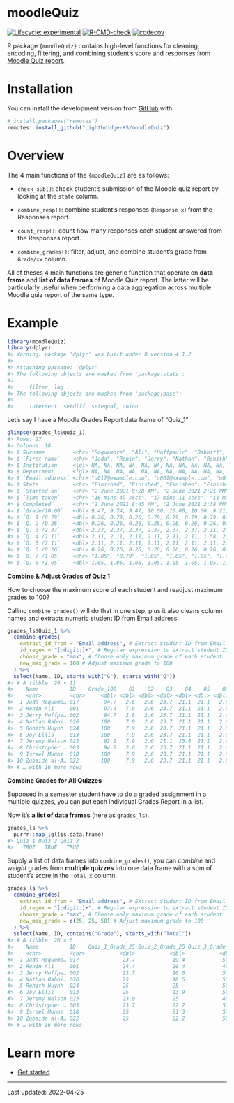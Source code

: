 
<!-- README.md is generated from README.Rmd. Please edit that file -->

# moodleQuiz

<!-- badges: start -->

[![Lifecycle:
experimental](https://img.shields.io/badge/lifecycle-experimental-orange.svg)](https://lifecycle.r-lib.org/articles/stages.html#experimental)
[![R-CMD-check](https://github.com/Lightbridge-AI/moodleQuiz/actions/workflows/R-CMD-check.yaml/badge.svg)](https://github.com/Lightbridge-AI/moodleQuiz/actions/workflows/R-CMD-check.yaml)
[![codecov](https://codecov.io/gh/Lightbridge-KS/moodleQuiz/branch/main/graph/badge.svg?token=S8SD1X5PA0)](https://codecov.io/gh/Lightbridge-KS/moodleQuiz)

<!-- badges: end -->

R package `{moodleQuiz}` contains high-level functions for cleaning,
encoding, filtering, and combining student’s score and responses from
[Moodle Quiz report](https://docs.moodle.org/311/en/Quiz_reports).

# Installation

You can install the development version from
[GitHub](https://github.com/) with:

``` r
# install.packages("remotes")
remotes::install_github("Lightbridge-KS/moodleQuiz")
```

# Overview

The 4 main functions of the `{moodleQuiz}` are as follows:

-   `check_sub()`: check student’s submission of the Moodle quiz report
    by looking at the `state` column.

-   `combine_resp()`: combine student’s responses (`Response x`) from
    the Responses report.

-   `count_resp()`: count how many responses each student answered from
    the Responses report.

-   `combine_grades()`: filter, adjust, and combine student’s grade from
    `Grade/xx` column.

All of theses 4 main functions are generic function that operate on
**data frame** and **list of data frames** of Moodle Quiz report. The
latter will be particularly useful when performing a data aggregation
across multiple Moodle quiz report of the same type.

# Example

``` r
library(moodleQuiz)
library(dplyr)
#> Warning: package 'dplyr' was built under R version 4.1.2
#> 
#> Attaching package: 'dplyr'
#> The following objects are masked from 'package:stats':
#> 
#>     filter, lag
#> The following objects are masked from 'package:base':
#> 
#>     intersect, setdiff, setequal, union
```

Let’s say I have a Moodle Grades Report data frame of “Quiz_1”

``` r
glimpse(grades_ls$Quiz_1)
#> Rows: 27
#> Columns: 18
#> $ Surname         <chr> "Roquemore", "Ali", "Hoffpauir", "Babbitt", "Huynh", "…
#> $ `First name`    <chr> "Jada", "Ronin", "Jerry", "Nathan", "Rohith", "Joy", "…
#> $ Institution     <lgl> NA, NA, NA, NA, NA, NA, NA, NA, NA, NA, NA, NA, NA, NA…
#> $ Department      <lgl> NA, NA, NA, NA, NA, NA, NA, NA, NA, NA, NA, NA, NA, NA…
#> $ `Email address` <chr> "u017@example.com", "u001@example.com", "u002@example.…
#> $ State           <chr> "Finished", "Finished", "Finished", "Finished", "Finis…
#> $ `Started on`    <chr> "2 June 2021 8:28 AM", "2 June 2021 2:21 PM", "2 June …
#> $ `Time taken`    <chr> "16 mins 49 secs", "17 mins 11 secs", "11 mins 30 secs…
#> $ Completed       <chr> "2 June 2021 8:45 AM", "2 June 2021 2:38 PM", "2 June …
#> $ `Grade/10.00`   <dbl> 9.47, 9.74, 9.47, 10.00, 10.00, 10.00, 9.21, 9.47, 10.…
#> $ `Q. 1 /0.79`    <dbl> 0.26, 0.79, 0.26, 0.79, 0.79, 0.79, 0.79, 0.26, 0.79, …
#> $ `Q. 2 /0.26`    <dbl> 0.26, 0.26, 0.26, 0.26, 0.26, 0.26, 0.26, 0.26, 0.26, …
#> $ `Q. 3 /2.37`    <dbl> 2.37, 2.37, 2.37, 2.37, 2.37, 2.37, 2.11, 2.37, 2.37, …
#> $ `Q. 4 /2.11`    <dbl> 2.11, 2.11, 2.11, 2.11, 2.11, 2.11, 1.58, 2.11, 2.11, …
#> $ `Q. 5 /2.11`    <dbl> 2.11, 2.11, 2.11, 2.11, 2.11, 2.11, 2.11, 2.11, 2.11, …
#> $ `Q. 6 /0.26`    <dbl> 0.26, 0.26, 0.26, 0.26, 0.26, 0.26, 0.26, 0.26, 0.26, …
#> $ `Q. 7 /1.05`    <chr> "1.05", "0.79", "1.05", "1.05", "1.05", "1.05", "1.05"…
#> $ `Q. 8 /1.05`    <dbl> 1.05, 1.05, 1.05, 1.05, 1.05, 1.05, 1.05, 1.05, 1.05, …
```

**Combine & Adjust Grades of Quiz 1**

How to choose the maximum score of each student and readjust maximum
grades to 100?

Calling `combine_grades()` will do that in one step, plus it also cleans
column names and extracts numeric student ID from Email address.

``` r
grades_ls$Quiz_1 %>%
  combine_grades(
    extract_id_from = "Email address", # Extract Student ID from Email
    id_regex = "[:digit:]+", # Regular expression to extract student ID
    choose_grade = "max", # Choose only maximum grade of each student
    new_max_grade = 100 # Adjust maximum grade to 100
  ) %>%
  select(Name, ID, starts_with("G"), starts_with("Q"))
#> # A tibble: 26 × 11
#>    Name          ID    Grade_100    Q1    Q2    Q3    Q4    Q5    Q6    Q7    Q8
#>    <chr>         <chr>     <dbl> <dbl> <dbl> <dbl> <dbl> <dbl> <dbl> <dbl> <dbl>
#>  1 Jada Roquemo… 017        94.7   2.6   2.6  23.7  21.1  21.1   2.6  10.5  10.5
#>  2 Ronin Ali     001        97.4   7.9   2.6  23.7  21.1  21.1   2.6   7.9  10.5
#>  3 Jerry Hoffpa… 002        94.7   2.6   2.6  23.7  21.1  21.1   2.6  10.5  10.5
#>  4 Nathan Babbi… 026       100     7.9   2.6  23.7  21.1  21.1   2.6  10.5  10.5
#>  5 Rohith Huynh  024       100     7.9   2.6  23.7  21.1  21.1   2.6  10.5  10.5
#>  6 Joy Ellis     013       100     7.9   2.6  23.7  21.1  21.1   2.6  10.5  10.5
#>  7 Jeremy Nelson 023        92.1   7.9   2.6  21.1  15.8  21.1   2.6  10.5  10.5
#>  8 Christopher … 003        94.7   2.6   2.6  23.7  21.1  21.1   2.6  10.5  10.5
#>  9 Israel Munoz  018       100     7.9   2.6  23.7  21.1  21.1   2.6  10.5  10.5
#> 10 Zubaida al-A… 022       100     7.9   2.6  23.7  21.1  21.1   2.6  10.5  10.5
#> # … with 16 more rows
```

**Combine Grades for All Quizzes**

Supposed in a semester student have to do a graded assignment in a
multiple quizzes, you can put each individual Grades Report in a list.

Now it’s **a list of data frames** (here as `grades_ls`).

``` r
grades_ls %>% 
  purrr::map_lgl(is.data.frame)
#> Quiz_1 Quiz_2 Quiz_3 
#>   TRUE   TRUE   TRUE
```

Supply a list of data frames into `combine_grades()`, you can *combine*
and *weight* grades from **multiple quizzes** into one data frame with a
sum of student’s score in the `Total_x` column.

``` r
grades_ls %>% 
  combine_grades(
    extract_id_from = "Email address", # Extract Student ID from Email
    id_regex = "[:digit:]+", # Regular expression to extract student ID
    choose_grade = "max", # Choose only maximum grade of each student
    new_max_grade = c(25, 25, 50) # Adjust maximum grade to 100
  ) %>% 
  select(Name, ID, contains("Grade"), starts_with("Total"))
#> # A tibble: 26 × 6
#>    Name          ID    Quiz_1_Grade_25 Quiz_2_Grade_25 Quiz_3_Grade_50 Total_100
#>    <chr>         <chr>           <dbl>           <dbl>           <dbl>     <dbl>
#>  1 Jada Roquemo… 017              23.7            19.4            50.0      93.1
#>  2 Ronin Ali     001              24.4            20.4            46.4      91.1
#>  3 Jerry Hoffpa… 002              23.7            16.6            50.0      90.3
#>  4 Nathan Babbi… 026              25              18.5            50.0      93.4
#>  5 Rohith Huynh  024              25              25              50.0     100. 
#>  6 Joy Ellis     013              25              13.9            50.0      88.8
#>  7 Jeremy Nelson 023              23.0            25              46.4      94.4
#>  8 Christopher … 003              23.7            22.2            50.0      95.8
#>  9 Israel Munoz  018              25              21.3            50.0      96.2
#> 10 Zubaida al-A… 022              25              22.2            50.0      97.2
#> # … with 16 more rows
```

# Learn more

-   [Get
    started](https://lightbridge-ks.github.io/moodleQuiz/articles/moodleQuiz.html)

------------------------------------------------------------------------

Last updated: 2022-04-25
